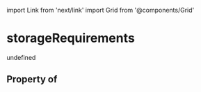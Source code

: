 import Link from 'next/link'
import Grid from '@components/Grid'

# storageRequirements

undefined

## Property of



